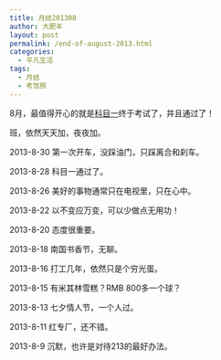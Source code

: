 ```yaml
---
title: 月结201308
author: 大肥羊
layout: post
permalink: /end-of-august-2013.html
categories:
  - 平凡生活
tags:
  - 月结
  - 考驾照
---
```

8月，最值得开心的就是<a href="/lesson-one-of-learning-to-drive.html" target="_blank">科目一</a>终于考试了，并且通过了！



班，依然天天加，夜夜加。

2013-8-30 第一次开车，没踩油门，只踩离合和刹车。

2013-8-28 科目一通过了。

2013-8-26 美好的事物通常只在电视里，只在心中。

2013-8-22 以不变应万变，可以少做点无用功！

2013-8-20 态度很重要。

2013-8-18 南国书香节，无聊。

2013-8-16 打工几年，依然只是个穷光蛋。

2013-8-15 有米其林雪糕？RMB 800多一个球？

2013-8-13 七夕情人节，一个人过。

2013-8-11 红专厂，还不错。

2013-8-9 沉默，也许是对待213的最好办法。
